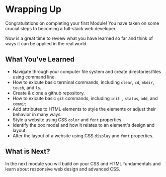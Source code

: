 # Wrapping Up

Congratulations on completing your first Module! You have taken on some crucial steps to becoming a full-stack web developer. <br/>

Now is a great time to review what you have learned so far and think of ways it can be applied in the real world.

## **What You've Learned**

* Navigate through your computer file system and create directories/files using command line.
* How to exicute basic terminal commands, including ```clear```, ```cd```, ```mkdir```, ```touch```, and ```ls```.
* Create & clone a github repository.
* How to exicute basic ```git``` commands, including ```init ```, ```status```, ```add```, and ```commit```.
* Add attributes to HTML elements to style the elements or adjust their behavior in many ways.
* Style a website using CSS ```color``` and ```font``` properties.
* Identify the box model and how it relates to an element's design and layout.
* Alter the layout of a website using CSS ```display``` and ```font``` properties.

## **What is Next?**
In the next module you will build on your CSS and HTML fundamentals and learn about responsive web design and advanced CSS.
